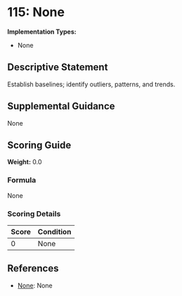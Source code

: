 # 115: None

**Implementation Types:**
- None

## Descriptive Statement

Establish baselines; identify outliers, patterns, and trends.

## Supplemental Guidance

None

## Scoring Guide

**Weight:** 0.0

### Formula

None

### Scoring Details

| Score | Condition |
| ----- | --------- |
| 0 | None |

## References

- [None](None): None

